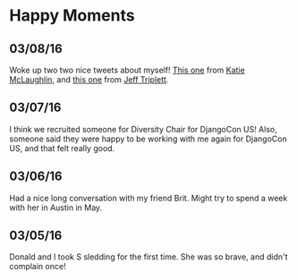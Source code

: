 # Happy Moments

03/08/16
--- 
Woke up two two nice tweets about myself! [This one](https://twitter.com/glasnt/status/707123571378683904) from [Katie McLaughlin](https://twitter.com/glasnt), and [this one](https://twitter.com/webology/status/707234225313873920) from [Jeff Triplett](https://twitter.com/webology). 

03/07/16
--- 
I think we recruited someone for Diversity Chair for DjangoCon US! Also, someone said they were happy to be working with me again for DjangoCon US, and that felt really good. 

03/06/16
---
Had a nice long conversation with my friend Brit. Might try to spend a week with her in Austin in May. 

03/05/16
--- 
Donald and I took S sledding for the first time. She was so brave, and didn't complain once!
